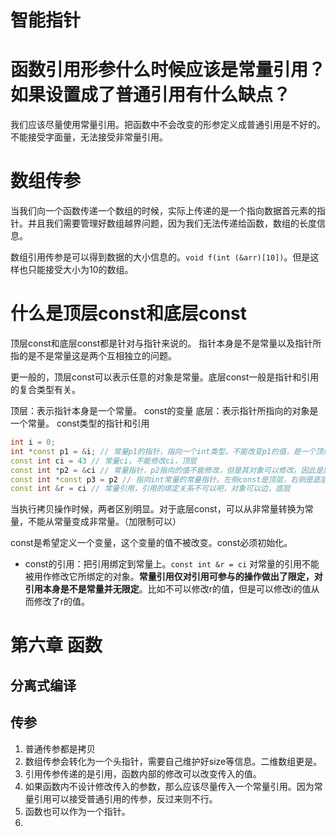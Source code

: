 # 智能指针

# 函数引用形参什么时候应该是常量引用？如果设置成了普通引用有什么缺点？
我们应该尽量使用常量引用。把函数中不会改变的形参定义成普通引用是不好的。不能接受字面量，无法接受非常量引用。

# 数组传参
当我们向一个函数传递一个数组的时候，实际上传递的是一个指向数据首元素的指针。并且我们需要管理好数组越界问题，因为我们无法传递给函数，数组的长度信息。

数组引用传参是可以得到数据的大小信息的。`void f(int (&arr)[10])`。但是这样也只能接受大小为10的数组。

# 什么是顶层const和底层const
顶层const和底层const都是针对与指针来说的。 指针本身是不是常量以及指针所指的是不是常量这是两个互相独立的问题。

更一般的，顶层const可以表示任意的对象是常量。底层const一般是指针和引用的复合类型有关。

顶层：表示指针本身是一个常量。  const的变量
底层：表示指针所指向的对象是一个常量。 const类型的指针和引用

```c++
int i = 0;
int *const p1 = &i; // 常量p1的指针，指向一个int类型。不能改变p1的值，是一个顶层const
const int ci = 43 // 常量ci，不能修改ci，顶层
const int *p2 = &ci // 常量指针，p2指向的值不能修改，但是其对象可以修改。因此是底层
const int *const p3 = p2 // 指向int常量的常量指针。左侧const是顶层，右侧是底层
const int &r = ci // 常量引用，引用的绑定关系不可以吧，对象可以边，底层
```

当执行拷贝操作时候，两者区别明显。对于底层const，可以从非常量转换为常量，不能从常量变成非常量。（加限制可以）


const是希望定义一个变量，这个变量的值不被改变。const必须初始化。

- const的引用：把引用绑定到常量上。`const int &r = ci` 对常量的引用不能被用作修改它所绑定的对象。**常量引用仅对引用可参与的操作做出了限定，对引用本身是不是常量并无限定**。比如不可以修改r的值，但是可以修改i的值从而修改了r的值。

# 第六章 函数
## 分离式编译
## 传参
1. 普通传参都是拷贝
2. 数组传参会转化为一个头指针，需要自己维护好size等信息。二维数组更是。
3. 引用传参传递的是引用，函数内部的修改可以改变传入的值。
4. 如果函数内不设计修改传入的参数，那么应该尽量传入一个常量引用。因为常量引用可以接受普通引用的传参，反过来则不行。
5. 函数也可以作为一个指针。
6. 